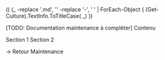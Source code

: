 ﻿((
(_ -replace '\.md', '' -replace '-', ' ' | ForEach-Object { (Get-Culture).TextInfo.ToTitleCase(
_) })

[TODO: Documentation maintenance à compléter]
Contenu

Section 1
Section 2

→ Retour Maintenance
